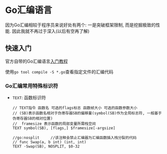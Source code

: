 # Go汇编语言

因为Go汇编相较于程序员来说好处有两个: 一是突破框架限制, 而是挖掘极致的性能.  因此我就不再过于深入(以后有空再了解)

## 快速入门
官方自带的Go汇编语言[入门教程](https://golang.org/doc/asm)

使用`go tool compile -S *.go`查看指定文件的汇编代码

### Go汇编常用特殊标识符
- `TEXT`: 函数标识符
    ```cgo
    // TEXT指令 函数名 可选的flags标志 函数帧大小 可选的函数参数大小
    // (SB)表示函数名相对于伪寄存器SB的偏移量(symbol(SB)作为全局标志符, 一般基于伪寄存器SB的相对位置)
    //  framesize 表示函数的局部变量所需栈空间
    TEXT symbol(SB), [flags,] $framesize[-argsize]
    ```
    ```cgo
    //go:nosplit     //该注释会禁止汇编器为汇编函数插入栈分裂的代码
    // func Swap(a, b int) (int, int)
    TEXT ·Swap(SB), NOSPLIT, $0-32
    ```